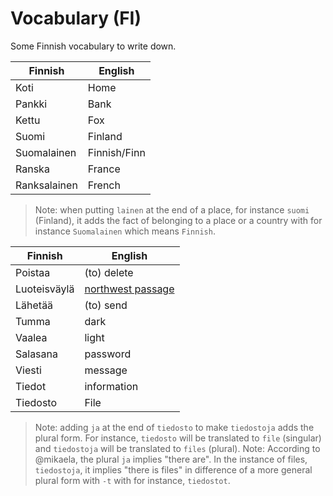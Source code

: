 # Vocabulary (FI)

Some Finnish vocabulary to write down.


| Finnish | English |
| ------- | ------- |
| Koti | Home |
| Pankki | Bank |
| Kettu | Fox |
| Suomi | Finland |
| Suomalainen | Finnish/Finn |
| Ranska | France |
| Ranksalainen | French |

> Note: when putting `lainen` at the end of a place, for instance `suomi` (Finland), it adds the fact of belonging to a place or a country with for instance `Suomalainen` which means `Finnish`.

| Finnish | English |
| ------- | ------- |
| Poistaa | (to) delete |
| Luoteisväylä | [northwest passage](https://fi.wikipedia.org/wiki/Luoteisv%C3%A4yl%C3%A4) |
| Lähetää | (to) send |
| Tumma | dark |
| Vaalea | light |
| Salasana | password |
| Viesti | message |
| Tiedot | information |
| Tiedosto | File |

> Note: adding `ja` at the end of `tiedosto` to make `tiedostoja` adds the plural form. For instance, `tiedosto` will be translated to `file` (singular) and `tiedostoja` will be translated to `files` (plural).
> Note: According to @mikaela, the plural `ja` implies "there are". In the instance of files, `tiedostoja`, it implies "there is files" in difference of a more general plural form with `-t` with for instance, `tiedostot`.
